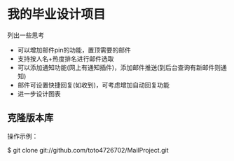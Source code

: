 # 我的毕业设计项目

列出一些思考

* 可以增加邮件pin的功能，置顶需要的邮件
* 支持按人名+热度排名进行邮件选取
* 可以添加通知功能(网上有通知插件)，添加邮件推送(到后台查询有新邮件则通知)
* 邮件可设置快捷回复(如收到)，可考虑增加自动回复功能
* 进一步设计图表


## 克隆版本库

操作示例：

$ git clone git://github.com/toto4726702/MailProject.git

